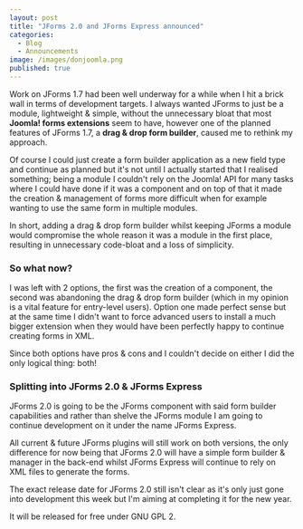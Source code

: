 ```yaml
---
layout: post
title: "JForms 2.0 and JForms Express announced"
categories: 
  - Blog
  - Announcements
image: /images/donjoomla.png
published: true
---
```


Work on JForms 1.7 had been well underway for a while when I hit a brick wall in terms of development targets. I always wanted JForms to just be a module, lightweight & simple, without the unnecessary bloat that most **Joomla! forms extensions** seem to have, however one of the planned features of JForms 1.7, a **drag & drop form builder**, caused me to rethink my approach.

Of course I could just create a form builder application as a new field type and continue as planned but it's not until I actually started that I realised something; being a module I couldn't rely on the Joomla! API for many tasks where I could have done if it was a component and on top of that it made the creation & management of forms more difficult when for example wanting to use the same form in multiple modules.

In short, adding a drag & drop form builder whilst keeping JForms a module would compromise the whole reason it was a module in the first place, resulting in unnecessary code-bloat and a loss of simplicity.

### So what now?

I was left with 2 options, the first was the creation of a component, the second was abandoning the drag & drop form builder (which in my opinion is a vital feature for entry-level users). Option one made perfect sense but at the same time I didn't want to force advanced users to install a much bigger extension when they would have been perfectly happy to continue creating forms in XML.

Since both options have pros & cons and I couldn't decide on either I did the only logical thing: both!

### Splitting into JForms 2.0 & JForms Express

JForms 2.0 is going to be the JForms component with said form builder capabilities and rather than shelve the JForms module I am going to continue development on it under the name JForms Express.

All current & future JForms plugins will still work on both versions, the only difference for now being that JForms 2.0 will have a simple form builder & manager in the back-end whilst JForms Express will continue to rely on XML files to generate the forms.

The exact release date for JForms 2.0 still isn't clear as it's only just gone into development this week but I'm aiming at completing it for the new year.

It will be released for free under GNU GPL 2.
